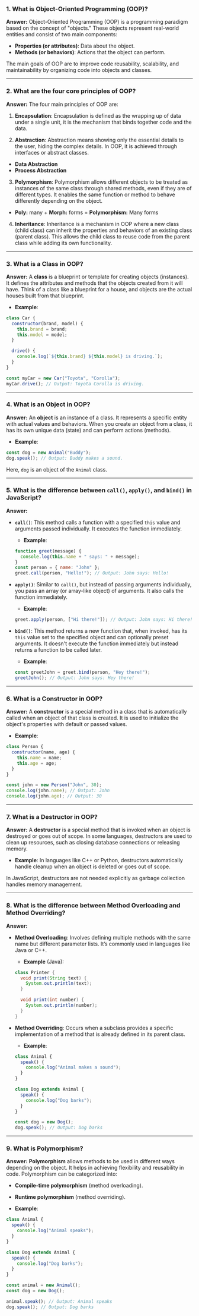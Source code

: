 ### **1. What is Object-Oriented Programming (OOP)?**

**Answer:**
Object-Oriented Programming (OOP) is a programming paradigm based on the concept of "objects." These objects represent real-world entities and consist of two main components:

- **Properties (or attributes)**: Data about the object.
- **Methods (or behaviors)**: Actions that the object can perform.

The main goals of OOP are to improve code reusability, scalability, and maintainability by organizing code into objects and classes.

---

### **2. What are the four core principles of OOP?**

**Answer:**
The four main principles of OOP are:

1. **Encapsulation**: Encapsulation is defined as the wrapping up of data under a single unit, it is the mechanism that binds together code and the data.

2. **Abstraction**: Abstraction means showing only the essential details to the user, hiding the complex details. In OOP, it is achieved through interfaces or abstract classes.

- **Data Abstraction**
- **Process Abstraction**

3. **Polymorphism**: Polymorphism allows different objects to be treated as instances of the same class through shared methods, even if they are of different types. It enables the same function or method to behave differently depending on the object.

- **Poly:** many + **Morph:** forms = **Polymorphism:** Many forms

4. **Inheritance**: Inheritance is a mechanism in OOP where a new class (child class) can inherit the properties and behaviors of an existing class (parent class). This allows the child class to reuse code from the parent class while adding its own functionality.

---

### **3. What is a Class in OOP?**

**Answer:**
A **class** is a blueprint or template for creating objects (instances). It defines the attributes and methods that the objects created from it will have. Think of a class like a blueprint for a house, and objects are the actual houses built from that blueprint.

- **Example**:

```javascript
class Car {
  constructor(brand, model) {
    this.brand = brand;
    this.model = model;
  }

  drive() {
    console.log(`${this.brand} ${this.model} is driving.`);
  }
}

const myCar = new Car("Toyota", "Corolla");
myCar.drive(); // Output: Toyota Corolla is driving.
```

---

### **4. What is an Object in OOP?**

**Answer:**
An **object** is an instance of a class. It represents a specific entity with actual values and behaviors. When you create an object from a class, it has its own unique data (state) and can perform actions (methods).

- **Example**:

```javascript
const dog = new Animal("Buddy");
dog.speak(); // Output: Buddy makes a sound.
```

Here, `dog` is an object of the `Animal` class.

---

### **5. What is the difference between `call()`, `apply()`, and `bind()` in JavaScript?**

**Answer:**

- **`call()`**: This method calls a function with a specified `this` value and arguments passed individually. It executes the function immediately.

  - **Example**:

  ```javascript
  function greet(message) {
    console.log(this.name + " says: " + message);
  }
  const person = { name: "John" };
  greet.call(person, "Hello!"); // Output: John says: Hello!
  ```

- **`apply()`**: Similar to `call()`, but instead of passing arguments individually, you pass an array (or array-like object) of arguments. It also calls the function immediately.

  - **Example**:

  ```javascript
  greet.apply(person, ["Hi there!"]); // Output: John says: Hi there!
  ```

- **`bind()`**: This method returns a new function that, when invoked, has its `this` value set to the specified object and can optionally preset arguments. It doesn't execute the function immediately but instead returns a function to be called later.

  - **Example**:

  ```javascript
  const greetJohn = greet.bind(person, "Hey there!");
  greetJohn(); // Output: John says: Hey there!
  ```

---

### **6. What is a Constructor in OOP?**

**Answer:**
A **constructor** is a special method in a class that is automatically called when an object of that class is created. It is used to initialize the object's properties with default or passed values.

- **Example**:

```javascript
class Person {
  constructor(name, age) {
    this.name = name;
    this.age = age;
  }
}

const john = new Person("John", 30);
console.log(john.name); // Output: John
console.log(john.age); // Output: 30
```

---

### **7. What is a Destructor in OOP?**

**Answer:**
A **destructor** is a special method that is invoked when an object is destroyed or goes out of scope. In some languages, destructors are used to clean up resources, such as closing database connections or releasing memory.

- **Example**: In languages like C++ or Python, destructors automatically handle cleanup when an object is deleted or goes out of scope.

In JavaScript, destructors are not needed explicitly as garbage collection handles memory management.

---

### **8. What is the difference between Method Overloading and Method Overriding?**

**Answer:**

- **Method Overloading**: Involves defining multiple methods with the same name but different parameter lists. It’s commonly used in languages like Java or C++.

  - **Example** (Java):

  ```java
  class Printer {
    void print(String text) {
      System.out.println(text);
    }

    void print(int number) {
      System.out.println(number);
    }
  }
  ```

- **Method Overriding**: Occurs when a subclass provides a specific implementation of a method that is already defined in its parent class.

  - **Example**:

  ```javascript
  class Animal {
    speak() {
      console.log("Animal makes a sound");
    }
  }

  class Dog extends Animal {
    speak() {
      console.log("Dog barks");
    }
  }

  const dog = new Dog();
  dog.speak(); // Output: Dog barks
  ```

---

### **9. What is Polymorphism?**

**Answer:**
**Polymorphism** allows methods to be used in different ways depending on the object. It helps in achieving flexibility and reusability in code. Polymorphism can be categorized into:

- **Compile-time polymorphism** (method overloading).
- **Runtime polymorphism** (method overriding).

- **Example**:

```javascript
class Animal {
  speak() {
    console.log("Animal speaks");
  }
}

class Dog extends Animal {
  speak() {
    console.log("Dog barks");
  }
}

const animal = new Animal();
const dog = new Dog();

animal.speak(); // Output: Animal speaks
dog.speak(); // Output: Dog barks
```
